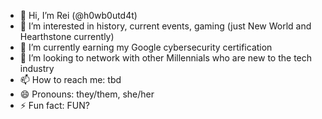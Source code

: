 - 👋 Hi, I’m Rei (@h0wb0utd4t)
- 👀 I’m interested in history, current events, gaming (just New World and Hearthstone currently)
- 🌱 I’m currently earning my Google cybersecurity certification
- 💞️ I’m looking to network with other Millennials who are new to the tech industry
- 📫 How to reach me: tbd
- 😄 Pronouns: they/them, she/her
- ⚡ Fun fact: FUN?

<!---
h0wb0utd4t/h0wb0utd4t is a ✨ special ✨ repository because its `README.md` (this file) appears on your GitHub profile.
You can click the Preview link to take a look at your changes.
--->

